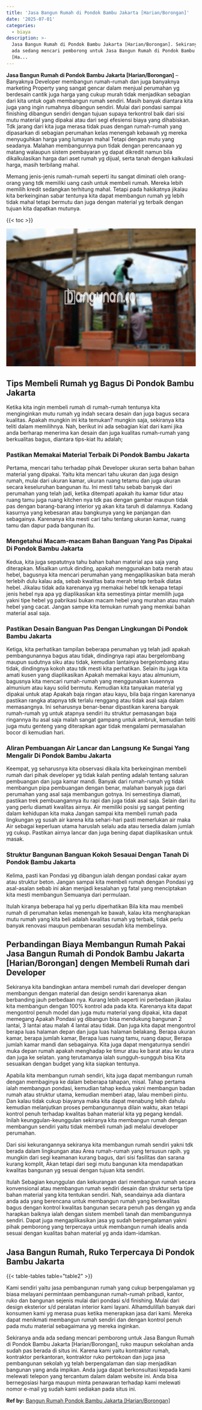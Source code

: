 ```yaml
---
title: 'Jasa Bangun Rumah di Pondok Bambu Jakarta [Harian/Borongan]'
date: '2025-07-01'
categories:
  - biaya
description: >-
  Jasa Bangun Rumah di Pondok Bambu Jakarta [Harian/Borongan]. Sekiranya anda
  ada sedang mencari pemborong untuk Jasa Bangun Rumah di Pondok Bambu Jakarta
  [Ha...
---
```


**Jasa Bangun Rumah di Pondok Bambu Jakarta \[Harian/Borongan\]** – Banyaknya Developer membangun rumah-rumah dan juga banyaknya marketing Property yang sangat gencar dalam menjual perumahan yg berdesain cantik juga harga yang cukup murah tidak menjadikan sebagian dari kita untuk ogah membangun rumah sendiri. Masih banyak diantara kita juga yang ingin rumahnya dibangun sendiri. Mulai dari pondasi sampai finishing dibangun sendiri dengan tujuan supaya terkontrol baik dari sisi mutu material yang dipakai atau dari segi efesiensi biaya yang dihabiskan. Tdk jarang dari kita juga merasa tidak puas dengan rumah-rumah yang dipasarkan di sebagian perumahan kelas menengah kebawah yg mereka menyuguhkan harga yang lumayan mahal Tetapi dengan mutu yang seadanya. Malahan membangunnya pun tidak dengan perencanaan yg matang walaupun sistem pembayaran yg dapat dikredit namun bila dikalkulasikan harga dari aset rumah yg dijual, serta tanah dengan kalkulasi harga, masih terbilang mahal.

Memang jenis-jenis rumah-rumah seperti itu sangat diminati oleh orang-orang yang tdk memiliki uang cash untuk membeli rumah. Mereka lebih memilih kredit sedangkan terhitung mahal. Tetapi pada hakikatnya jikalau kita berkeinginan sabar tentunya kita dapat membangun rumah yg lebih tidak mahal tetapi bermutu dan juga dengan material yg terbaik dengan tujuan kita dapatkan mutunya.

{{< toc >}}

![Jasa Bangun Rumah di Pondok Bambu Jakarta [Harian/Borongan]](/images/borong-bangunan-05.png)

## Tips Membeli Rumah yg Bagus Di Pondok Bambu Jakarta

Ketika kita ingin membeli rumah di rumah-rumah tentunya kita menginginkan mutu rumah yg indah secara desain dan juga bagus secara kualitas. Apakah mungkin ini kita temukan? mungkin saja, sekiranya kita teliti dalam memilihnya. Nah, berikut ini ada sebagian kiat dari kami jika anda berharap menerima kan desain dan juga kualitas rumah-rumah yang berkualitas bagus, diantara tips-kiat Itu adalah;

### Pastikan Memakai Material Terbaik Di Pondok Bambu Jakarta

Pertama, mencari tahu terhadap pihak Developer ukuran serta bahan bahan material yang dipakai. Yaitu kita mencari tahu ukuran dan juga design rumah, mulai dari ukuran kamar, ukuran ruang tetamu dan juga ukuran secara keseluruhan bangunan itu. Ini mesti tahu sebab banyak dari perumahan yang telah jadi, ketika ditempati apakah itu kamar tidur atau ruang tamu juga ruang kitchen nya tdk pas dengan gambar maupun tidak pas dengan barang-barang interior yg akan kita taruh di dalamnya. Kadang kasurnya yang kebesaran atau bangkunya yang ke panjangan dan sebagainya. Karenanya kita mesti cari tahu tentang ukuran kamar, ruang tamu dan dapur pada bangunan itu.

### Mengetahui Macam-macam Bahan Banguan Yang Pas Dipakai Di Pondok Bambu Jakarta

Kedua, kita juga sepatutnya tahu bahan bahan material apa saja yang diterapkan. Misalkan untuk dinding, apakah menggunakan bata merah atau hebel, bagusnya kita mencari perumahan yang mengaplikasikan bata merah terlebih dulu kalau ada, sebab kwalitas bata merah tetap terbaik diatas hebel. Jikalau tidak ada karenanya yg memakai hebel tdk kenapa tetapi jenis hebel nya apa yg diaplikasikan kita semestinya pintar memilih juga yakni tipe hebel yg pabrikasi bukan macam hebel yang murahan atau malah hebel yang cacat. Jangan sampe kita temukan rumah yang memkai bahan material asal saja.

### Pastikan Desain Banguan Pas Dengan Lingkungan Di Pondok Bambu Jakarta

Ketiga, kita perhatikan tampilan beberapa perumahan yg telah jadi apakah pembangunannya bagus atau tidak, dindingnya rapi atau bergelombang maupun sudutnya siku atau tidak, kemudian lantainya bergelombang atau tidak, dindingnya kokoh atau tdk mesti kita perhatikan. Selain itu juga kita amati kusen yang diaplikasikan Apakah memakai kayu atau almunium, bagusnya kita mencari rumah-rumah yang menggunakan kusennya almunium atau kayu solid bermutu. Kemudian kita tanyakan material yg dipakai untuk atap Apakah baja ringan atau kayu, bila baja ringan karenanya pastikan rangka atapnya tdk terlalu renggang atau tidak asal saja dalam memasangnya. Ini seharusnya benar-benar dipastikan karena banyak rumah-rumah yg untuk atapnya sendiri itu struktur pemasangan baja ringannya itu asal saja malah sangat gampang untuk ambruk, kemudian teliti juga mutu genteng yang diterapkan agar tidak mengalami permasalahan bocor di kemudian hari.

### Aliran Pembuangan Air Lancar dan Langsung Ke Sungai Yang Mengalir Di Pondok Bambu Jakarta

Keempat, yg seharusnya kita observasi dikala kita berkeinginan membeli rumah dari pihak developer yg tidak kalah penting adalah tentang saluran pembuangan dan juga kamar mandi. Banyak dari rumah-rumah yg tidak membangun pipa pembuangan dengan benar, malahan banyak juga dari perumahan yang asal saja membangun gotnya. Ini semestinya diamati, pastikan trek pembuangannya itu rapi dan juga tidak asal saja. Selain dari itu yang perlu diamati kwalitas airnya. Air memiliki posisi yg sangat penting dalam kehidupan kita maka Jangan sampai kita membeli rumah pada lingkungan yg susah air karena kita sehari-hari pasti memerlukan air maka Air sebagai keperluan utama haruslah selalu ada atau tersedia dalam jumlah yg cukup. Pastikan airnya lancar dan juga bening dapat diaplikasikan untuk masak.

### Struktur Bangunan Banguan Kokoh Sesauai Dengan Tanah Di Pondok Bambu Jakarta

Kelima, pasti kan Pondasi yg dibangun ialah dengan pondasi cakar ayam atau struktur beton. Jangan sampai kita membeli rumah dengan Pondasi yg asal-asalan sebab ini akan menjadi kesalahan yg fatal yang menciptakan kita mesti membangun Semuanya dari permulaan.

Itulah kiranya beberapa hal yg perlu diperhatikan Bila kita mau membeli rumah di perumahan kelas menengah ke bawah, kalau kita mengharapkan mutu rumah yang kita beli adalah kwalitas rumah yg terbaik, tidak perlu banyak renovasi maupun pembenaran sesudah kita membelinya.

## Perbandingan Biaya Membangun Rumah Pakai Jasa Bangun Rumah di Pondok Bambu Jakarta \[Harian/Borongan\] dengen Membeli Rumah dari Developer

Sekiranya kita bandingkan antara membeli rumah dari developer dengan membangun dengan material dan design sendiri karenanya akan berbanding jauh perbedaan nya. Kurang lebih seperti ini perbedaan jikalau kita membangun dengan 100% kontrol ada pada kita. Karenanya kita dapat mengontrol penuh model dan juga mutu material yang dipakai, kita dapat memegang Apakah Pondasi yg dibangun bisa mendukung bangunan 2 lantai, 3 lantai atau malah 4 lantai atau tidak. Dan juga kita dapat mengontrol berapa luas halaman depan dan juga luas halaman belakang. Berapa ukuran kamar, berapa jumlah kamar, Berapa luas ruang tamu, ruang dapur, Berapa jumlah kamar mandi dan sebagainya. Kita juga dapat mengaturnya sendiri muka depan rumah apakah menghadap ke timur atau ke barat atau ke utara dan juga ke selatan. yang terutamanya ialah sungguh-sungguh bisa Kita sesuaikan dengan budget yang kita siapkan tentunya.

Apabila kita membangun rumah sendiri, kita juga dapat membangun rumah dengan membaginya ke dalam beberapa tahapan, misal. Tahap pertama ialah membangun pondasi, kemudian tahap kedua yakni membangun badan rumah atau struktur utama, kemudian memberi atap, lalau memberi pintu. Dan kalau tidak cukup biayanya maka kita dapat menabung lebih dahulu kemudian melanjutkan proses pembangunannya dilain waktu, akan tetapi kontrol penuh terhadap kwalitas bahan material kita yg pegang kendali. Inilah keunggulan-keunggulan sekiranya kita membangun rumah dengan membangun sendiri yaitu tidak membeli rumah jadi melalui developer perumahan.

Dari sisi kekurangannya sekiranya kita membangun rumah sendiri yakni tdk berada dalam lingkungan atau Area rumah-rumah yang tersusun rapih. yg mungkin dari segi keamanan kurang bagus, dari sisi fasilitas dan sarana kurang komplit, Akan tetapi dari segi mutu bangunan kita mendapatkan kwalitas bangunan yg sesuai dengan tujuan kita sendiri.

Itulah Sebagian keunggulan dan kekurangan dari membangun rumah secara konvensional atau membangun rumah sendiri desain dan struktur serta tipe bahan material yang kita tentukan sendiri. Nah, seandainya ada diantara anda ada yang berencana untuk membangun rumah yang berkwalitas bagus dengan kontrol kwalitas bangunan secara penuh pas dengan yg anda harapkan baiknya ialah dengan sistem membeli tanah dan membangunnya sendiri. Dapat juga mengaplikasikan jasa yg sudah berpengalaman yakni pihak pemborong yang terpercaya untuk membangun rumah idealis anda sesuai dengan kualitas bahan material yg anda idam-idamkan.

## Jasa Bangun Rumah, Ruko Terpercaya Di Pondok Bambu Jakarta

{{< table-tables table="table2" >}}

Kami sendiri yaitu jasa pembangunan rumah yang cukup berpengalaman yg biasa melayani permintaan pembangunan rumah-rumah pribadi, kantor, ruko dan bangunan sejenis mulai dari pondasi s/d finishing. Mulai dari design eksterior s/d peralatan interior kami layani. Alhamdulillah banyak dari konsumen kami yg merasa puas ketika menerapkan jasa dari kami. Mereka dapat menikmati membangun rumah sendiri dan dengan kontrol penuh pada mutu material sebagaimana yg mereka inginkan.

Sekiranya anda ada sedang mencari pemborong untuk Jasa Bangun Rumah di Pondok Bambu Jakarta \[Harian/Borongan\], ruko maupun sekolahan anda sudah pas berada di situs ini. Karena kami yaitu kontraktor rumah, kontraktor perkantoran, kontraktor ruko pertokoan dan juga jasa pembangunan sekolah yg telah berpengalaman dan siap menjadikan bangunan yang anda impikan. Anda juga dapat berkonsultasi kepada kami melewati telepon yang tercantum dalam dalam website ini. Anda bisa bernegosiasi harga maupun minta penawaran terhadap kami melewati nomor e-mail yg sudah kami sediakan pada situs ini.

**Ref by:** [Bangun Rumah Pondok Bambu Jakarta [Harian/Borongan]](https://id.wikipedia.org/wiki/Bangun)
